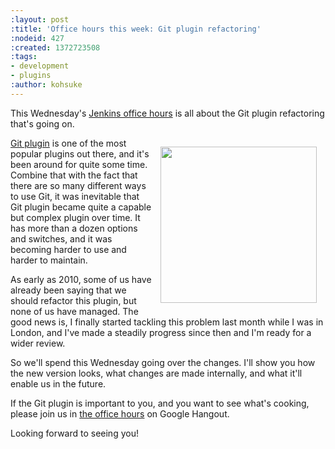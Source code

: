 ```yaml
---
:layout: post
:title: 'Office hours this week: Git plugin refactoring'
:nodeid: 427
:created: 1372723508
:tags:
- development
- plugins
:author: kohsuke
---
```

This Wednesday's [Jenkins office hours](https://wiki.jenkins-ci.org/display/JENKINS/Office+Hours) is all about the Git plugin refactoring that's going on.

<div style="float:right; margin:1em">
<img  width="250" src="http://git-scm.com/images/logos/2color-lightbg@2x.png"/>
</div>

[Git plugin](https://wiki.jenkins-ci.org/display/JENKINS/Git+Plugin) is one of the most popular plugins out there, and it's been around for quite some time. Combine that with the fact that there are so many different ways to use Git, it was inevitable that Git plugin became quite a capable but complex plugin over time. It has more than a dozen options and switches, and it was becoming harder to use and harder to maintain.

As early as 2010, some of us have already been saying that we should refactor this plugin, but none of us have managed. The good news is, I finally started tackling this problem last month while I was in London, and I've made a steadily progress since then and I'm ready for a wider review.

So we'll spend this Wednesday going over the changes. I'll show you how the new version looks, what changes are made internally, and what it'll enable us in the future.

If the Git plugin is important to you, and you want to see what's cooking, please join us in [the office hours](https://wiki.jenkins-ci.org/display/JENKINS/Office+Hours) on Google Hangout.

Looking forward to seeing you!
